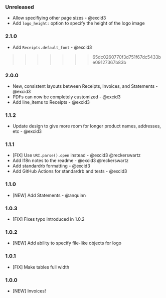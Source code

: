 ### Unreleased

* Allow specifiying other page sizes - @excid3
* Add `logo_height:` option to specify the height of the logo image

### 2.1.0

* Add `Receipts.default_font` - @excid3
>>>>>>> 65dc0260770f3d751f67dc5433be09127367b83b

### 2.0.0

* New, consistent layouts between Receipts, Invoices, and Statements - @excid3
* PDFs can now be completely customized - @excid3
* Add line_items to Receipts - @excid3

### 1.1.2

* Update design to give more room for longer product names, addresses, etc - @excid3

### 1.1.1

* [FIX] Use `URI.parse().open` instead - @excid3 @reckerswartz
* Add I18n notes to the readme - @excid3 @reckerswartz
* Add standardrb formatting - @excid3
* Add GitHub Actions for standardrb and tests - @excid3

### 1.1.0

* [NEW] Add Statements - @anquinn

### 1.0.3

* [FIX] Fixes typo introduced in 1.0.2

### 1.0.2

* [NEW] Add ability to specify file-like objects for logo

### 1.0.1

* [FIX] Make tables full width

### 1.0.0

* [NEW] Invoices!
